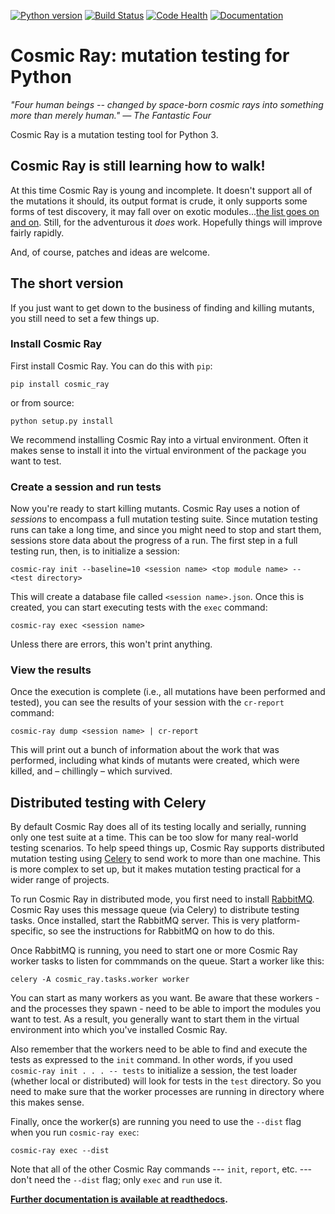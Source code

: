 [![Python version](https://img.shields.io/badge/Python_version-3.4+-blue.svg)](https://www.python.org/) [![Build Status](https://travis-ci.org/sixty-north/cosmic-ray.png?branch=master)](https://travis-ci.org/sixty-north/cosmic-ray) [![Code Health](https://landscape.io/github/sixty-north/cosmic-ray/master/landscape.svg?style=flat)](https://landscape.io/github/sixty-north/cosmic-ray/master) [![Documentation](https://readthedocs.org/projects/cosmic-ray/badge/?version=latest)](http://cosmic-ray.readthedocs.org/en/latest/)

# Cosmic Ray: mutation testing for Python

*"Four human beings -- changed by space-born cosmic rays into something more than merely human."*
*— The Fantastic Four*

Cosmic Ray is a mutation testing tool for Python 3.

## Cosmic Ray is still learning how to walk!

At this time Cosmic Ray is young and incomplete. It doesn't support
all of the mutations it should, its output format is crude, it only
supports some forms of test discovery, it may fall over on exotic
modules...[the list goes on and on](https://github.com/sixty-north/cosmic-ray/issues). Still,
for the adventurous it *does* work. Hopefully things will improve
fairly rapidly.

And, of course, patches and ideas are welcome.

## The short version

If you just want to get down to the business of finding and killing
mutants, you still need to set a few things up.

### Install Cosmic Ray

First install Cosmic Ray. You can do this with `pip`:

```
pip install cosmic_ray
```

or from source:

```
python setup.py install
```

We recommend installing Cosmic Ray into a virtual environment. Often it makes sense to
install it into the virtual environment of the package you want to test.

### Create a session and run tests

Now you're ready to start killing mutants. Cosmic Ray uses a notion of
*sessions* to encompass a full mutation testing suite. Since mutation testing
runs can take a long time, and since you might need to stop and start them,
sessions store data about the progress of a run. The first step in a full
testing run, then, is to initialize a session:

```
cosmic-ray init --baseline=10 <session name> <top module name> -- <test directory>
```

This will create a database file called `<session name>.json`. Once this is
created, you can start executing tests with the `exec` command:

```
cosmic-ray exec <session name>
```

Unless there are errors, this won't print anything.

### View the results

Once the execution is complete (i.e., all mutations have been performed and
tested), you can see the results of your session with the `cr-report` command:

```
cosmic-ray dump <session name> | cr-report
```

This will print out a bunch of information about the work that was performed,
including what kinds of mutants were created, which were killed, and
– chillingly – which survived.

## Distributed testing with Celery

By default Cosmic Ray does all of its testing locally and serially, running only
one test suite at a time. This can be too slow for many real-world testing
scenarios. To help speed things up, Cosmic Ray supports distributed mutation
testing using [Celery](http://www.celeryproject.org/) to send work to more than
one machine. This is more complex to set up, but it makes mutation testing
practical for a wider range of projects.

To run Cosmic Ray in distributed mode, you first need to
install [RabbitMQ](https://www.rabbitmq.com/). Cosmic Ray uses this message
queue (via Celery) to distribute testing tasks. Once installed, start the
RabbitMQ server. This is very platform-specific, so see the instructions for
RabbitMQ on how to do this.

Once RabbitMQ is running, you need to start one or more Cosmic Ray worker tasks
to listen for commmands on the queue. Start a worker like this:

```
celery -A cosmic_ray.tasks.worker worker
```

You can start as many workers as you want. Be aware that these workers - and the
processes they spawn - need to be able to import the modules you want to test.
As a result, you generally want to start them in the virtual environment into
which you've installed Cosmic Ray.

Also remember that the workers need to be able to find and execute the tests as
expressed to the `init` command. In other words, if you used `cosmic-ray init .
. . -- tests` to initialize a session, the test loader (whether local or
distributed) will look for tests in the `test` directory. So you need to make
sure that the worker processes are running in directory where this makes sense.

Finally, once the worker(s) are running you need to use the `--dist` flag when
you run `cosmic-ray exec`:
```
cosmic-ray exec --dist
```

Note that all of the other Cosmic Ray commands --- `init`, `report`, etc. ---
don't need the `--dist` flag; only `exec` and `run` use it.

**[Further documentation is available at readthedocs](http://cosmic-ray.readthedocs.org/en/latest/).**
